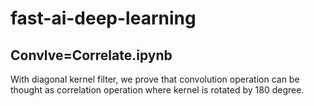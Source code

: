 # fast-ai-deep-learning

## Convlve=Correlate.ipynb
With diagonal kernel filter, we prove that convolution operation can be thought as correlation operation where kernel is rotated by 180 degree.
